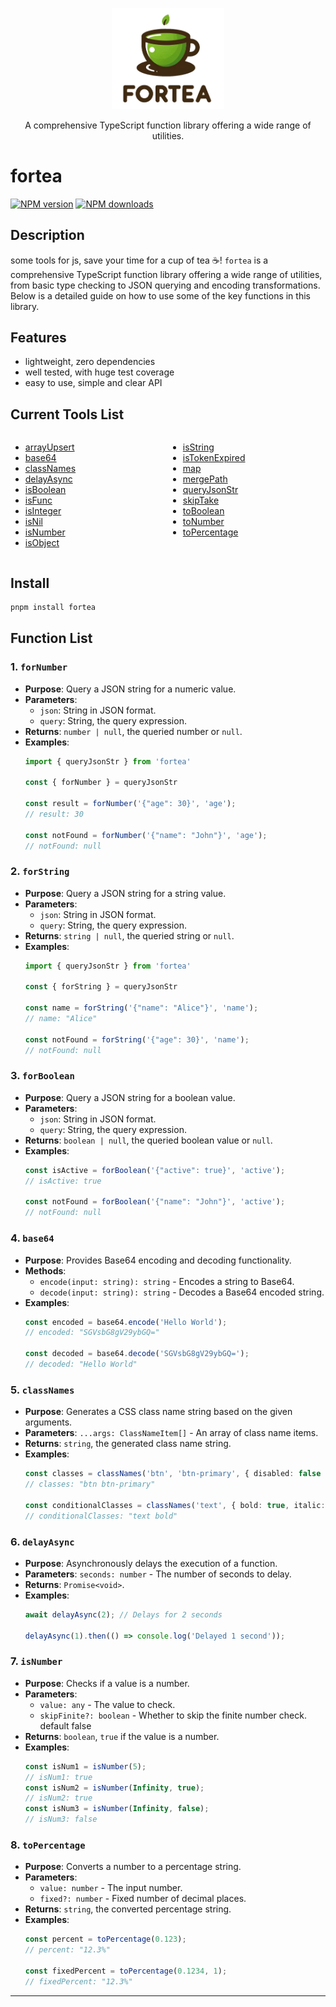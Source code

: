 <p align="center">
  <img width="180" src="./fortea.png" alt="fortea logo">
</p>

<p align="center">A comprehensive TypeScript function library offering a wide range of utilities.</p>

# fortea

[![NPM version](https://img.shields.io/npm/v/fortea.svg?style=flat)](https://npmjs.com/package/fortea) [![NPM downloads](https://img.shields.io/npm/dm/fortea.svg?style=flat)](https://npmjs.com/package/fortea)

## Description

some tools for js, save your time for a cup of tea ☕️!
`fortea` is a comprehensive TypeScript function library offering a wide range of utilities, from basic type checking to
JSON querying and encoding transformations. Below is a detailed guide on how to use some of the key functions in this
library.

## Features

- lightweight, zero dependencies
- well tested, with huge test coverage
- easy to use, simple and clear API

## Current Tools List

<div style="width: 100%;display: flex">
  <div style="width: 50%;display: inline-block">
    <ul>
        <li>
          <a href="https://github.com/irychen/fortea/blob/main/src/arrayUpsert/index.ts">arrayUpsert</a>
        </li>
        <li>
          <a href="https://github.com/irychen/fortea/blob/main/src/base64/index.ts">base64</a>
        </li>
        <li>
          <a href="https://github.com/irychen/fortea/blob/main/src/classNames/index.ts">classNames</a>
        </li>
        <li>
          <a href="https://github.com/irychen/fortea/blob/main/src/delayAsync/index.ts">delayAsync</a>
        </li>
        <li>
          <a href="https://github.com/irychen/fortea/blob/main/src/isBoolean/index.ts">isBoolean</a>
        </li>
        <li>
          <a href="https://github.com/irychen/fortea/blob/main/src/isFunc/index.ts">isFunc</a>
        </li>
        <li>
          <a  href="https://github.com/irychen/fortea/blob/main/src/isInteger/index.ts">isInteger</a>
        </li>
        <li>
          <a href="https://github.com/irychen/fortea/blob/main/src/isNil/index.ts">isNil</a>
        </li>
        <li>
          <a href="https://github.com/irychen/fortea/blob/main/src/isNumber/index.ts">isNumber</a>
        </li>
        <li>
          <a href="https://github.com/irychen/fortea/blob/main/src/isObject/index.ts">isObject</a>
        </li>
    </ul>
  </div>
 <div style="width: 50%;display: inline-block">
    <ul>
        <li>
          <a href="https://github.com/irychen/fortea/blob/main/src/isString/index.ts">isString</a>
        </li>
        <li>
          <a href="https://github.com/irychen/fortea/blob/main/src/isTokenExpired/index.ts">isTokenExpired</a>
        </li>
        <li>
          <a href="https://github.com/irychen/fortea/blob/main/src/map/index.ts">map</a>
        </li>
        <li>
          <a href="https://github.com/irychen/fortea/blob/main/src/mergePath/index.ts">mergePath</a>
        </li>
        <li>
          <a href="https://github.com/irychen/fortea/blob/main/src/queryJsonStr/index.ts">queryJsonStr</a>
        </li>
        <li>
          <a href="https://github.com/irychen/fortea/blob/main/src/skipTake/index.ts">skipTake</a>
        </li>
        <li>
          <a href="https://github.com/irychen/fortea/blob/main/src/toBoolean/index.ts">toBoolean</a>
        </li>
        <li>
          <a href="https://github.com/irychen/fortea/blob/main/src/toNumber/index.ts">toNumber</a>
        </li>
        <li>
          <a href="https://github.com/irychen/fortea/blob/main/src/toPercentage/index.ts">toPercentage</a>
        </li>
    </ul>
  </div>
</div>

## Install

```bash
pnpm install fortea
```

## Function List

### 1. `forNumber`

- **Purpose**: Query a JSON string for a numeric value.
- **Parameters**:
    - `json`: String in JSON format.
    - `query`: String, the query expression.
- **Returns**: `number | null`, the queried number or `null`.
- **Examples**:
  ```typescript
  import { queryJsonStr } from 'fortea'
  
  const { forNumber } = queryJsonStr
  
  const result = forNumber('{"age": 30}', 'age');
  // result: 30

  const notFound = forNumber('{"name": "John"}', 'age');
  // notFound: null
  ```

### 2. `forString`

- **Purpose**: Query a JSON string for a string value.
- **Parameters**:
    - `json`: String in JSON format.
    - `query`: String, the query expression.
- **Returns**: `string | null`, the queried string or `null`.
- **Examples**:
  ```typescript
  import { queryJsonStr } from 'fortea'
  
  const { forString } = queryJsonStr
  
  const name = forString('{"name": "Alice"}', 'name');
  // name: "Alice"

  const notFound = forString('{"age": 30}', 'name');
  // notFound: null
  ```

### 3. `forBoolean`

- **Purpose**: Query a JSON string for a boolean value.
- **Parameters**:
    - `json`: String in JSON format.
    - `query`: String, the query expression.
- **Returns**: `boolean | null`, the queried boolean value or `null`.
- **Examples**:
  ```typescript
  const isActive = forBoolean('{"active": true}', 'active');
  // isActive: true

  const notFound = forBoolean('{"name": "John"}', 'active');
  // notFound: null
  ```

### 4. `base64`

- **Purpose**: Provides Base64 encoding and decoding functionality.
- **Methods**:
    - `encode(input: string): string` - Encodes a string to Base64.
    - `decode(input: string): string` - Decodes a Base64 encoded string.
- **Examples**:
  ```typescript
  const encoded = base64.encode('Hello World');
  // encoded: "SGVsbG8gV29ybGQ="

  const decoded = base64.decode('SGVsbG8gV29ybGQ=');
  // decoded: "Hello World"
  ```

### 5. `classNames`

- **Purpose**: Generates a CSS class name string based on the given arguments.
- **Parameters**: `...args: ClassNameItem[]` - An array of class name items.
- **Returns**: `string`, the generated class name string.
- **Examples**:
  ```typescript
  const classes = classNames('btn', 'btn-primary', { disabled: false });
  // classes: "btn btn-primary"

  const conditionalClasses = classNames('text', { bold: true, italic: false });
  // conditionalClasses: "text bold"
  ```

### 6. `delayAsync`

- **Purpose**: Asynchronously delays the execution of a function.
- **Parameters**: `seconds: number` - The number of seconds to delay.
- **Returns**: `Promise<void>`.
- **Examples**:
  ```typescript
  await delayAsync(2); // Delays for 2 seconds

  delayAsync(1).then(() => console.log('Delayed 1 second'));
  ```

### 7. `isNumber`

- **Purpose**: Checks if a value is a number.
- **Parameters**:
    - `value: any` - The value to check.
    - `skipFinite?: boolean` - Whether to skip the finite number check. default false
- **Returns**: `boolean`, `true` if the value is a number.
- **Examples**:
  ```typescript
  const isNum1 = isNumber(5);
  // isNum1: true
  const isNum2 = isNumber(Infinity, true);
  // isNum2: true
  const isNum3 = isNumber(Infinity, false);
  // isNum3: false
  ```

### 8. `toPercentage`

- **Purpose**: Converts a number to a percentage string.
- **Parameters**:
    - `value: number` - The input number.
    - `fixed?: number` - Fixed number of decimal places.
- **Returns**: `string`, the converted percentage string.
- **Examples**:
  ```typescript
  const percent = toPercentage(0.123);
  // percent: "12.3%"

  const fixedPercent = toPercentage(0.1234, 1);
  // fixedPercent: "12.3%"
  ```

---

